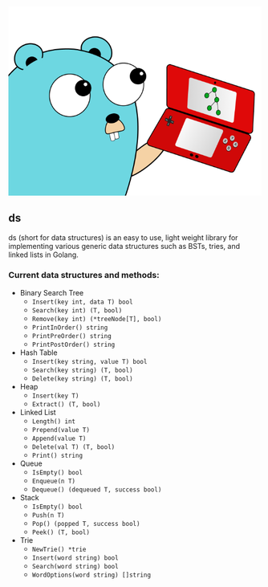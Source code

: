 ![logo](./logo.png)

## ds

ds (short for data structures) is an easy to use, light weight library for implementing various generic data structures such as BSTs, tries, and linked lists in Golang.

### Current data structures and methods:
* Binary Search Tree
    * `Insert(key int, data T) bool`
    * `Search(key int) (T, bool)`
    * `Remove(key int) (*treeNode[T], bool)`
    * `PrintInOrder() string`
    * `PrintPreOrder() string`
    * `PrintPostOrder() string`
* Hash Table
    * `Insert(key string, value T) bool`
    * `Search(key string) (T, bool)`
    * `Delete(key string) (T, bool)`
* Heap
    * `Insert(key T)`
    * `Extract() (T, bool)`
* Linked List
    * `Length() int`
    * `Prepend(value T)`
    * `Append(value T)`
    * `Delete(val T) (T, bool)`
    * `Print() string`
* Queue
    * `IsEmpty() bool`
    * `Enqueue(n T)`
    * `Dequeue() (dequeued T, success bool)`
* Stack
    * `IsEmpty() bool`
    * `Push(n T)`
    * `Pop() (popped T, success bool)`
    * `Peek() (T, bool)`
* Trie
    * `NewTrie() *trie`
    * `Insert(word string) bool`
    * `Search(word string) bool`
    * `WordOptions(word string) []string`